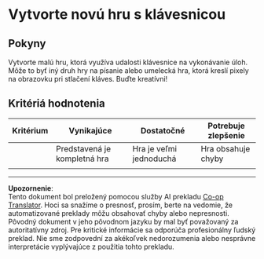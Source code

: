 <!--
CO_OP_TRANSLATOR_METADATA:
{
  "original_hash": "de5384c118e15e4d1d0eaa00fc01b112",
  "translation_date": "2025-08-27T22:58:04+00:00",
  "source_file": "4-typing-game/typing-game/assignment.md",
  "language_code": "sk"
}
-->
# Vytvorte novú hru s klávesnicou

## Pokyny

Vytvorte malú hru, ktorá využíva udalosti klávesnice na vykonávanie úloh. Môže to byť iný druh hry na písanie alebo umelecká hra, ktorá kreslí pixely na obrazovku pri stlačení kláves. Buďte kreatívni!

## Kritériá hodnotenia

| Kritérium | Vynikajúce              | Dostatočné              | Potrebuje zlepšenie |
| --------- | ----------------------- | ----------------------- | ------------------- |
|           | Predstavená je kompletná hra | Hra je veľmi jednoduchá | Hra obsahuje chyby |
|           |                         |                         |                     |

---

**Upozornenie**:  
Tento dokument bol preložený pomocou služby AI prekladu [Co-op Translator](https://github.com/Azure/co-op-translator). Hoci sa snažíme o presnosť, prosím, berte na vedomie, že automatizované preklady môžu obsahovať chyby alebo nepresnosti. Pôvodný dokument v jeho pôvodnom jazyku by mal byť považovaný za autoritatívny zdroj. Pre kritické informácie sa odporúča profesionálny ľudský preklad. Nie sme zodpovední za akékoľvek nedorozumenia alebo nesprávne interpretácie vyplývajúce z použitia tohto prekladu.